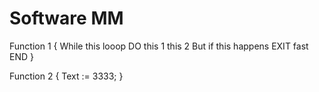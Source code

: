 # Software MM

Function 1
{
While this looop DO
this 1
this 2
But if this happens
EXIT fast
END
}

Function 2
{
Text := 3333;
}
